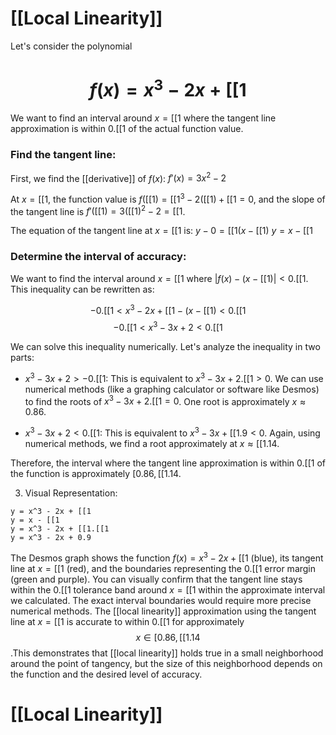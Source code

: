 # [[Local Linearity]]

Let's consider the polynomial 
# $$f(x) = x^3 - 2x + [[1$$
We want to find an interval around $x=[[1$ where the tangent line approximation is within 0.[[1 of the actual function value.

### Find the tangent line:

First, we find the [[derivative]] of $f(x)$:
$f'(x) = 3x^2 - 2$

At $x=[[1$, the function value is $f([[1) = [[1^3 - 2([[1) + [[1 = 0$, and the slope of the tangent line is $f'([[1) = 3([[1)^2 - 2 = [[1$.

The equation of the tangent line at $x=[[1$ is:
$y - 0 = [[1(x - [[1)$
$y = x - [[1$

### Determine the interval of accuracy:

We want to find the interval around $x=[[1$ where $|f(x) - (x-[[1)| < 0.[[1$.  This inequality can be rewritten as:

$$-0.[[1 < x^3 - 2x + [[1 - (x - [[1) < 0.[[1$$
$$-0.[[1 < x^3 - 3x + 2 < 0.[[1$$

We can solve this inequality numerically.  Let's analyze the inequality in two parts:

* $x^3 - 3x + 2 > -0.[[1$:  This is equivalent to $x^3 - 3x + 2.[[1 > 0$.  We can use numerical methods (like a graphing calculator or software like Desmos) to find the roots of $x^3 - 3x + 2.[[1 = 0$.  One root is approximately $x \approx 0.86$.

* $x^3 - 3x + 2 < 0.[[1$: This is equivalent to $x^3 - 3x + [[1.9 < 0$. Again, using numerical methods, we find a root approximately at $x \approx [[1.14$.


Therefore, the interval where the tangent line approximation is within 0.[[1 of the function is approximately $[0.86, [[1.14$.

3. Visual Representation:

```desmos-graph
y = x^3 - 2x + [[1
y = x - [[1
y = x^3 - 2x + [[1.[[1
y = x^3 - 2x + 0.9
```

The Desmos graph shows the function $f(x) = x^3 - 2x + [[1$ (blue), its tangent line at $x=[[1$ (red), and the boundaries representing the 0.[[1 error margin (green and purple). You can visually confirm that the tangent line stays within the 0.[[1 tolerance band around $x=[[1$ within the approximate interval we calculated.  The exact interval boundaries would require more precise numerical methods.
The [[local linearity]] approximation using the tangent line at $x=[[1$ is accurate to within 0.[[1 for approximately $$x \in [0.86, [[1.14$$.This demonstrates that [[local linearity]] holds true in a small neighborhood around the point of tangency, but the size of this neighborhood depends on the function and the desired level of accuracy.

# [[Local Linearity]]